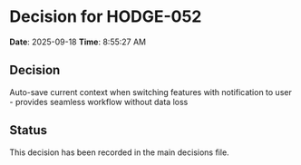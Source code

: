 # Decision for HODGE-052

**Date**: 2025-09-18
**Time**: 8:55:27 AM

## Decision
Auto-save current context when switching features with notification to user - provides seamless workflow without data loss

## Status
This decision has been recorded in the main decisions file.
